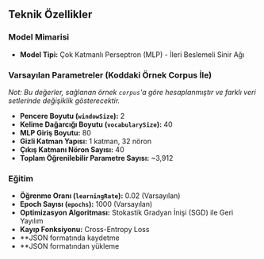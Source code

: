 ## Teknik Özellikler

### Model Mimarisi
* **Model Tipi:** Çok Katmanlı Perseptron (MLP) - İleri Beslemeli Sinir Ağı

### Varsayılan Parametreler (Koddaki Örnek Corpus İle)
*Not: Bu değerler, sağlanan örnek `corpus`'a göre hesaplanmıştır ve farklı veri setlerinde değişiklik gösterecektir.*

* **Pencere Boyutu (`windowSize`):** 2
* **Kelime Dağarcığı Boyutu (`vocabularySize`):** 40
* **MLP Giriş Boyutu:** 80
* **Gizli Katman Yapısı:** 1 katman, 32 nöron
* **Çıkış Katmanı Nöron Sayısı:** 40
* **Toplam Öğrenilebilir Parametre Sayısı:** ~3,912

### Eğitim
* **Öğrenme Oranı (`learningRate`):** 0.02 (Varsayılan)
* **Epoch Sayısı (`epochs`):** 1000 (Varsayılan)
* **Optimizasyon Algoritması:** Stokastik Gradyan İnişi (SGD) ile Geri Yayılım
* **Kayıp Fonksiyonu:** Cross-Entropy Loss
* **JSON formatında kaydetme
* **JSON formatından yükleme
